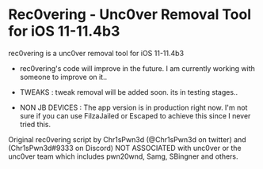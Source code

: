 # Rec0vering - Unc0ver Removal Tool for iOS 11-11.4b3

rec0vering is a unc0ver removal tool for iOS 11-11.4b3

- rec0vering's code will improve in the future. I am currently working with someone to improve on it..

- TWEAKS : tweak removal will be added soon. its in testing stages..

- NON JB DEVICES : The app version is in production right now. I'm not sure if you can use FilzaJailed or Escaped to achieve this
since I never tried this. 

Original rec0vering script by Chr1sPwn3d (@Chr1sPwn3d on twitter) and (Chr1sPwn3d#9333 on Discord)
NOT ASSOCIATED with unc0ver or the unc0ver team which includes pwn20wnd, Samg, SBingner and others.
